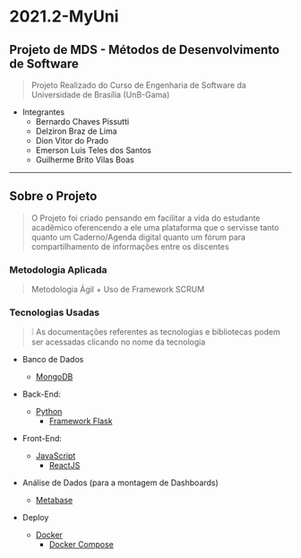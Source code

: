 # 2021.2-MyUni
## Projeto de MDS - Métodos de Desenvolvimento de Software

> Projeto Realizado do Curso de Engenharia de Software da Universidade de Brasília (UnB-Gama)

- Integrantes
    - Bernardo Chaves Pissutti
    - Delziron Braz de Lima
    - Dion Vitor do Prado
    - Emerson Luis Teles dos Santos
    - Guilherme Brito Vilas Boas

-----

## Sobre o Projeto

> O Projeto foi criado pensando em facilitar a vida do estudante acadêmico oferencendo a ele
> uma plataforma que o servisse tanto quanto um Caderno/Agenda digital quanto um fórum 
> para compartilhamento de informações entre os discentes

### Metodologia Aplicada

> Metodologia Ágil + Uso de Framework SCRUM

### Tecnologias Usadas
> :grey_exclamation: As documentações referentes as tecnologias e bibliotecas podem ser acessadas clicando no nome da tecnologia
- Banco de Dados
  - [MongoDB](https://docs.mongodb.com)

- Back-End: 
  - [Python](https://docs.python.org/pt-br/3/library/index.html)
    - [Framework Flask](https://flask-ptbr.readthedocs.io/en/latest/)

- Front-End:
  - [JavaScript](https://developer.mozilla.org/pt-BR/docs/Web/JavaScript)
    - [ReactJS](https://pt-br.reactjs.org/docs/getting-started.html)

- Análise de Dados (para a montagem de Dashboards)
  - [Metabase](https://www.metabase.com/docs/latest/)

- Deploy
  - [Docker](https://docs.docker.com/)
    - [Docker Compose](https://docs.docker.com/compose/)